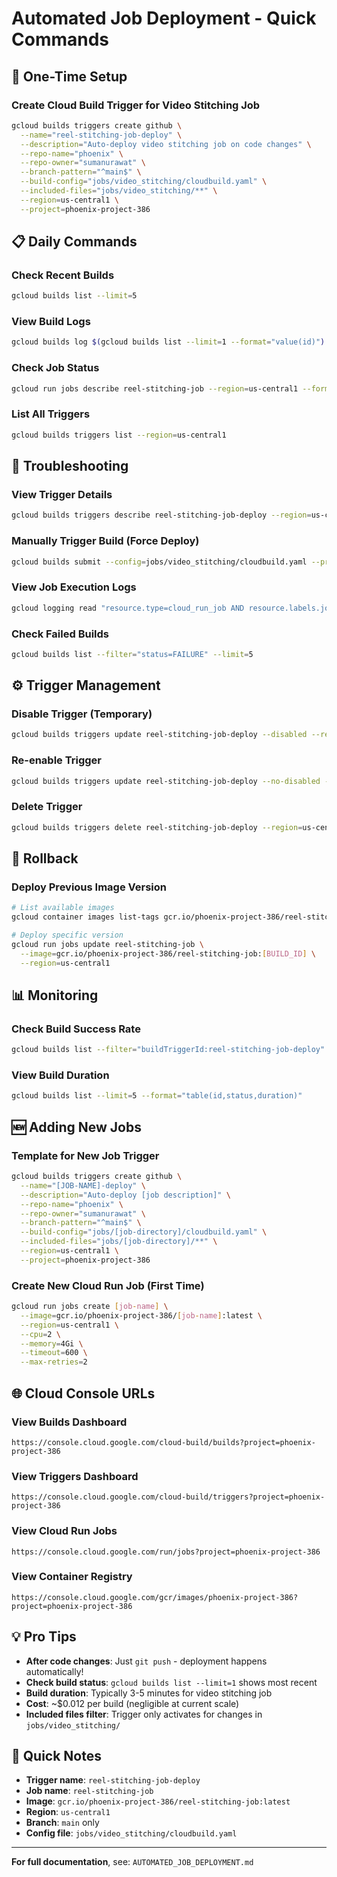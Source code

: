 # Automated Job Deployment - Quick Commands

## 🚀 One-Time Setup

### Create Cloud Build Trigger for Video Stitching Job
```bash
gcloud builds triggers create github \
  --name="reel-stitching-job-deploy" \
  --description="Auto-deploy video stitching job on code changes" \
  --repo-name="phoenix" \
  --repo-owner="sumanurawat" \
  --branch-pattern="^main$" \
  --build-config="jobs/video_stitching/cloudbuild.yaml" \
  --included-files="jobs/video_stitching/**" \
  --region=us-central1 \
  --project=phoenix-project-386
```

## 📋 Daily Commands

### Check Recent Builds
```bash
gcloud builds list --limit=5
```

### View Build Logs
```bash
gcloud builds log $(gcloud builds list --limit=1 --format="value(id)")
```

### Check Job Status
```bash
gcloud run jobs describe reel-stitching-job --region=us-central1 --format="value(metadata.name,status.latestCreatedExecution.name)"
```

### List All Triggers
```bash
gcloud builds triggers list --region=us-central1
```

## 🔧 Troubleshooting

### View Trigger Details
```bash
gcloud builds triggers describe reel-stitching-job-deploy --region=us-central1
```

### Manually Trigger Build (Force Deploy)
```bash
gcloud builds submit --config=jobs/video_stitching/cloudbuild.yaml --project=phoenix-project-386
```

### View Job Execution Logs
```bash
gcloud logging read "resource.type=cloud_run_job AND resource.labels.job_name=reel-stitching-job" --limit=20 --format=json
```

### Check Failed Builds
```bash
gcloud builds list --filter="status=FAILURE" --limit=5
```

## ⚙️ Trigger Management

### Disable Trigger (Temporary)
```bash
gcloud builds triggers update reel-stitching-job-deploy --disabled --region=us-central1
```

### Re-enable Trigger
```bash
gcloud builds triggers update reel-stitching-job-deploy --no-disabled --region=us-central1
```

### Delete Trigger
```bash
gcloud builds triggers delete reel-stitching-job-deploy --region=us-central1
```

## 🔄 Rollback

### Deploy Previous Image Version
```bash
# List available images
gcloud container images list-tags gcr.io/phoenix-project-386/reel-stitching-job

# Deploy specific version
gcloud run jobs update reel-stitching-job \
  --image=gcr.io/phoenix-project-386/reel-stitching-job:[BUILD_ID] \
  --region=us-central1
```

## 📊 Monitoring

### Check Build Success Rate
```bash
gcloud builds list --filter="buildTriggerId:reel-stitching-job-deploy" --limit=20 --format="table(id,status,createTime)"
```

### View Build Duration
```bash
gcloud builds list --limit=5 --format="table(id,status,duration)"
```

## 🆕 Adding New Jobs

### Template for New Job Trigger
```bash
gcloud builds triggers create github \
  --name="[JOB-NAME]-deploy" \
  --description="Auto-deploy [job description]" \
  --repo-name="phoenix" \
  --repo-owner="sumanurawat" \
  --branch-pattern="^main$" \
  --build-config="jobs/[job-directory]/cloudbuild.yaml" \
  --included-files="jobs/[job-directory]/**" \
  --region=us-central1 \
  --project=phoenix-project-386
```

### Create New Cloud Run Job (First Time)
```bash
gcloud run jobs create [job-name] \
  --image=gcr.io/phoenix-project-386/[job-name]:latest \
  --region=us-central1 \
  --cpu=2 \
  --memory=4Gi \
  --timeout=600 \
  --max-retries=2
```

## 🌐 Cloud Console URLs

### View Builds Dashboard
```
https://console.cloud.google.com/cloud-build/builds?project=phoenix-project-386
```

### View Triggers Dashboard
```
https://console.cloud.google.com/cloud-build/triggers?project=phoenix-project-386
```

### View Cloud Run Jobs
```
https://console.cloud.google.com/run/jobs?project=phoenix-project-386
```

### View Container Registry
```
https://console.cloud.google.com/gcr/images/phoenix-project-386?project=phoenix-project-386
```

## 💡 Pro Tips

- **After code changes**: Just `git push` - deployment happens automatically!
- **Check build status**: `gcloud builds list --limit=1` shows most recent
- **Build duration**: Typically 3-5 minutes for video stitching job
- **Cost**: ~$0.012 per build (negligible at current scale)
- **Included files filter**: Trigger only activates for changes in `jobs/video_stitching/`

## 📝 Quick Notes

- **Trigger name**: `reel-stitching-job-deploy`
- **Job name**: `reel-stitching-job`
- **Image**: `gcr.io/phoenix-project-386/reel-stitching-job:latest`
- **Region**: `us-central1`
- **Branch**: `main` only
- **Config file**: `jobs/video_stitching/cloudbuild.yaml`

---

**For full documentation**, see: `AUTOMATED_JOB_DEPLOYMENT.md`
